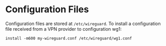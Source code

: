 # Configuration Files

Configuration files are stored at `/etc/wireguard`. To install a configuration file
received from a VPN provider to configuration wg1:

```bash-session
install -m600 my-wireguard.conf /etc/wireguard/wg1.conf
```
